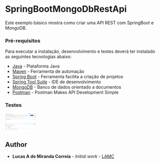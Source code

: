 # SpringBootMongoDbRestApi

Este exemplo básico mostra como criar uma API REST com SpringBoot e MongoDB.

### Pré-requisitos

Para executar a instalação, desenvolvimento e testes deverá ter instalado as seguintes tecnologias abaixo:

* [Java](https://www.oracle.com/technetwork/java/javase/downloads/jre8-downloads-2133155.html) - Plataforma Java
* [Maven](https://maven.apache.org/) - Ferramenta de automação
* [Spring Boot](http://spring.io/projects/spring-boot/) - Ferramenta facilita a criação de projetos
* [Spring Tool Suite](https://spring.io/tools) - IDE de desenvolvimento
* [MongoDB](https://www.mongodb.com/) - Banco de dados orientado a documentos
* [Postman](https://www.getpostman.com/) - Postman Makes API Development Simple



### Testes
<img src="images/post-pessoa.png" width="100" >


## Author

* **Lucas A de Miranda Correia** - *Initial work* - [LAMC](https://github.com/lucasagnaldo)
